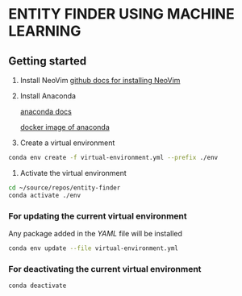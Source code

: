 # ENTITY FINDER USING MACHINE LEARNING 

## Getting started 
1. Install NeoVim
    [github docs for installing NeoVim](https://github.com/neovim/neovim/wiki/Installing-Neovim)

2. Install Anaconda 
   
    [anaconda docs](https://docs.conda.io/projects/conda/en/latest/user-guide/tasks/manage-environments.html#create-env-file-manually) 

    [docker image of anaconda](https://hub.docker.com/u/continuumio)

3. Create a virtual environment 
```bash
conda env create -f virtual-environment.yml --prefix ./env
``` 

1. Activate the virtual environment 

```bash
cd ~/source/repos/entity-finder 
conda activate ./env 
``` 
### For updating the current virtual environment
Any package added in the _YAML_ file will be installed
```bash
conda env update --file virtual-environment.yml
```
### For deactivating the current virtual environment
```bash
conda deactivate
```


